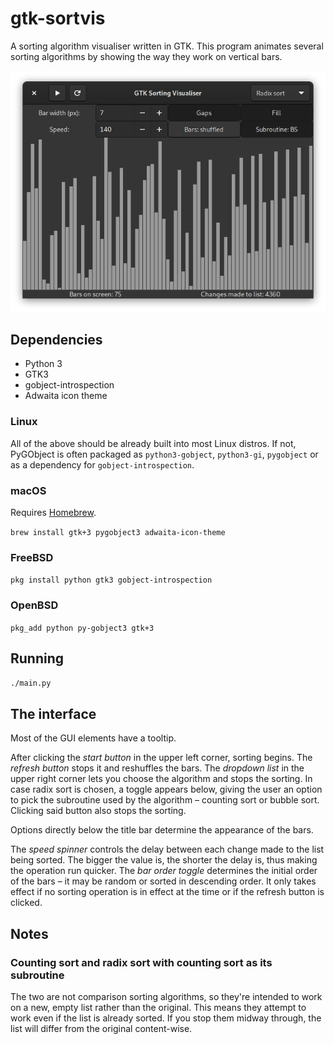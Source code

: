 # gtk-sortvis
A sorting algorithm visualiser written in GTK. This program animates several sorting algorithms by showing the way they work on vertical bars.

![Screenshot](screenshot.png)

## Dependencies
* Python 3
* GTK3
* gobject-introspection
* Adwaita icon theme

### Linux
All of the above should be already built into most Linux distros. If not, PyGObject is often packaged as `python3-gobject`, `python3-gi`, `pygobject` or as a dependency for `gobject-introspection`.

### macOS
Requires [Homebrew](https://brew.sh).

`brew install gtk+3 pygobject3 adwaita-icon-theme`

### FreeBSD
`pkg install python gtk3 gobject-introspection`

### OpenBSD
`pkg_add python py-gobject3 gtk+3`

## Running
`./main.py`

## The interface
Most of the GUI elements have a tooltip.

After clicking the *start button* in the upper left corner, sorting begins. The *refresh button* stops it and reshuffles the bars. The *dropdown list* in the upper right corner lets you choose the algorithm and stops the sorting. In case radix sort is chosen, a toggle appears below, giving the user an option to pick the subroutine used by the algorithm – counting sort or bubble sort. Clicking said button also stops the sorting.

Options directly below the title bar determine the appearance of the bars.

The *speed spinner* controls the delay between each change made to the list being sorted. The bigger the value is, the shorter the delay is, thus making the operation run quicker. The *bar order toggle* determines the initial order of the bars – it may be random or sorted in descending order. It only takes effect if no sorting operation is in effect at the time or if the refresh button is clicked.

## Notes

### Counting sort and radix sort with counting sort as its subroutine
The two are not comparison sorting algorithms, so they're intended to work on a new, empty list rather than the original. This means they attempt to work even if the list is already sorted. If you stop them midway through, the list will differ from the original content-wise.
